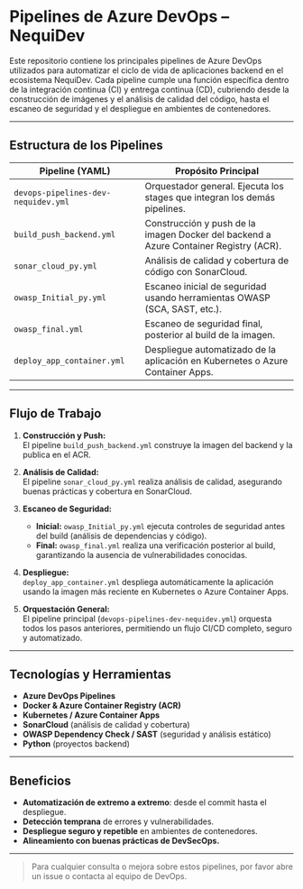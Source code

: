 # Pipelines de Azure DevOps – NequiDev

Este repositorio contiene los principales pipelines de Azure DevOps utilizados para automatizar el ciclo de vida de aplicaciones backend en el ecosistema NequiDev. Cada pipeline cumple una función específica dentro de la integración continua (CI) y entrega continua (CD), cubriendo desde la construcción de imágenes y el análisis de calidad del código, hasta el escaneo de seguridad y el despliegue en ambientes de contenedores.

---

## Estructura de los Pipelines

| Pipeline (YAML)                      | Propósito Principal                                                                    |
| ------------------------------------- | ---------------------------------------------------------------------------           |
| `devops-pipelines-dev-nequidev.yml`   | Orquestador general. Ejecuta los stages que integran los demás pipelines.             |
| `build_push_backend.yml`              | Construcción y push de la imagen Docker del backend a Azure Container Registry (ACR). |
| `sonar_cloud_py.yml`                  | Análisis de calidad y cobertura de código con SonarCloud.                             |
| `owasp_Initial_py.yml`                | Escaneo inicial de seguridad usando herramientas OWASP (SCA, SAST, etc.).             |
| `owasp_final.yml`                     | Escaneo de seguridad final, posterior al build de la imagen.                          |
| `deploy_app_container.yml`            | Despliegue automatizado de la aplicación en Kubernetes o Azure Container Apps.        |

---

## Flujo de Trabajo

1. **Construcción y Push:**  
   El pipeline `build_push_backend.yml` construye la imagen del backend y la publica en el ACR.

2. **Análisis de Calidad:**  
   El pipeline `sonar_cloud_py.yml` realiza análisis de calidad, asegurando buenas prácticas y cobertura en SonarCloud.

3. **Escaneo de Seguridad:**  
   - **Inicial:** `owasp_Initial_py.yml` ejecuta controles de seguridad antes del build (análisis de dependencias y código).
   - **Final:** `owasp_final.yml` realiza una verificación posterior al build, garantizando la ausencia de vulnerabilidades conocidas.

4. **Despliegue:**  
   `deploy_app_container.yml` despliega automáticamente la aplicación usando la imagen más reciente en Kubernetes o Azure Container Apps.

5. **Orquestación General:**  
   El pipeline principal (`devops-pipelines-dev-nequidev.yml`) orquesta todos los pasos anteriores, permitiendo un flujo CI/CD completo, seguro y automatizado.

---

## Tecnologías y Herramientas

- **Azure DevOps Pipelines**
- **Docker & Azure Container Registry (ACR)**
- **Kubernetes / Azure Container Apps**
- **SonarCloud** (análisis de calidad y cobertura)
- **OWASP Dependency Check / SAST** (seguridad y análisis estático)
- **Python** (proyectos backend)

---

## Beneficios

- **Automatización de extremo a extremo**: desde el commit hasta el despliegue.
- **Detección temprana** de errores y vulnerabilidades.
- **Despliegue seguro y repetible** en ambientes de contenedores.
- **Alineamiento con buenas prácticas de DevSecOps.**

---

> Para cualquier consulta o mejora sobre estos pipelines, por favor abre un issue o contacta al equipo de DevOps.
